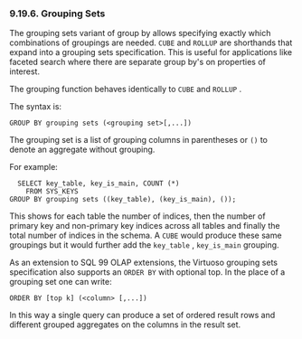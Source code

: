 <div>

<div>

<div>

<div>

### 9.19.6. Grouping Sets

</div>

</div>

</div>

The grouping sets variant of group by allows specifying exactly which
combinations of groupings are needed. `CUBE` and `ROLLUP` are shorthands
that expand into a grouping sets specification. This is useful for
applications like faceted search where there are separate group by's on
properties of interest.

The grouping function behaves identically to `CUBE` and `ROLLUP` .

The syntax is:

``` programlisting
GROUP BY grouping sets (<grouping set>[,...])
```

The grouping set is a list of grouping columns in parentheses or `()` to
denote an aggregate without grouping.

For example:

``` programlisting
  SELECT key_table, key_is_main, COUNT (*)
    FROM SYS_KEYS
GROUP BY grouping sets ((key_table), (key_is_main), ());
```

This shows for each table the number of indices, then the number of
primary key and non-primary key indices across all tables and finally
the total number of indices in the schema. A `CUBE` would produce these
same groupings but it would further add the `key_table` , `key_is_main`
grouping.

As an extension to SQL 99 OLAP extensions, the Virtuoso grouping sets
specification also supports an `ORDER BY` with optional top. In the
place of a grouping set one can write:

``` programlisting
ORDER BY [top k] (<column> [,...])
```

In this way a single query can produce a set of ordered result rows and
different grouped aggregates on the columns in the result set.

</div>
